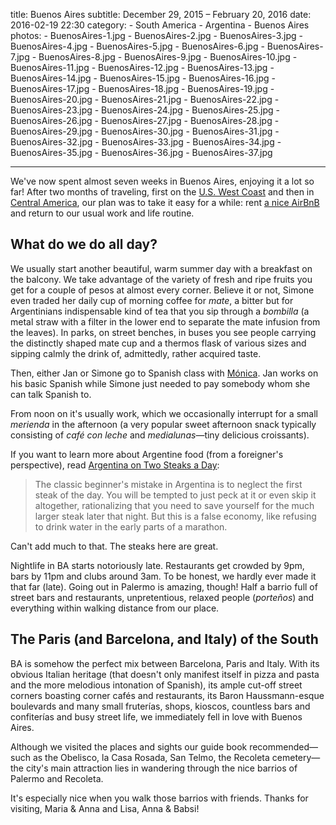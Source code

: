 title: Buenos Aires
subtitle: December 29, 2015 – February 20, 2016
date: 2016-02-19 22:30
category:
	- South America
	- Argentina
	- Buenos Aires
photos:
	- BuenosAires-1.jpg
	- BuenosAires-2.jpg
	- BuenosAires-3.jpg
	- BuenosAires-4.jpg
	- BuenosAires-5.jpg
	- BuenosAires-6.jpg
	- BuenosAires-7.jpg
	- BuenosAires-8.jpg
	- BuenosAires-9.jpg
	- BuenosAires-10.jpg
	- BuenosAires-11.jpg
	- BuenosAires-12.jpg
	- BuenosAires-13.jpg
	- BuenosAires-14.jpg
	- BuenosAires-15.jpg
	- BuenosAires-16.jpg
	- BuenosAires-17.jpg
	- BuenosAires-18.jpg
	- BuenosAires-19.jpg
	- BuenosAires-20.jpg
	- BuenosAires-21.jpg
	- BuenosAires-22.jpg
	- BuenosAires-23.jpg
	- BuenosAires-24.jpg
	- BuenosAires-25.jpg
	- BuenosAires-26.jpg
	- BuenosAires-27.jpg
	- BuenosAires-28.jpg
	- BuenosAires-29.jpg
	- BuenosAires-30.jpg
	- BuenosAires-31.jpg
	- BuenosAires-32.jpg
	- BuenosAires-33.jpg
	- BuenosAires-34.jpg
	- BuenosAires-35.jpg
	- BuenosAires-36.jpg
	- BuenosAires-37.jpg

---

We've now spent almost seven weeks in Buenos Aires, enjoying it a lot so far! After two months of traveling, first on the [U.S. West Coast](/categories/USA/) and then in [Central America](/categories/Central-America/), our plan was to take it easy for a while: rent [a nice AirBnB](https://www.airbnb.com/rooms/28244) and return to our usual work and life routine.

## What do we do all day?

We usually start another beautiful, warm summer day with a breakfast on the balcony. We take advantage of the variety of fresh and ripe fruits you get for a couple of pesos at almost every corner. Believe it or not, Simone even traded her daily cup of morning coffee for *mate*, a bitter but for Argentinians indispensable kind of tea that you sip through a *bombilla* (a metal straw with a filter in the lower end to separate the mate infusion from the leaves). In parks, on street benches, in buses you see people carrying the distinctly shaped mate cup and a thermos flask of various sizes and sipping calmly the drink of, admittedly, rather acquired taste.

Then, either Jan or Simone go to Spanish class with [Mónica](http://spanishonthemove.com.ar/). Jan works on his basic Spanish while Simone just needed to pay somebody whom she can talk Spanish to.

From noon on it's usually work, which we occasionally interrupt for a small *merienda* in the afternoon (a very popular sweet afternoon snack typically consisting of *café con leche* and *medialunas*—tiny delicious croissants).

If you want to learn more about Argentine food (from a foreigner's perspective), read [Argentina on Two Steaks a Day](http://idlewords.com/2006/04/argentina_on_two_steaks_a_day.htm):

> The classic beginner's mistake in Argentina is to neglect the first steak of the day. You will be tempted to just peck at it or even skip it altogether, rationalizing that you need to save yourself for the much larger steak later that night. But this is a false economy, like refusing to drink water in the early parts of a marathon.

Can't add much to that. The steaks here are great.

Nightlife in BA starts notoriously late. Restaurants get crowded by 9pm, bars by 11pm and clubs around 3am. To be honest, we hardly ever made it that far (late). Going out in Palermo is amazing, though! Half a barrio full of street bars and restaurants, unpretentious, relaxed people (*porteños*) and everything within walking distance from our place.

## The Paris (and Barcelona, and Italy) of the South

BA is somehow the perfect mix between Barcelona, Paris and Italy. With its obvious Italian heritage (that doesn't only manifest itself in pizza and pasta and the more melodious intonation of Spanish), its ample cut-off street corners boasting corner cafés and restaurants, its Baron Haussmann-esque boulevards and many small fruterías, shops, kioscos, countless bars and confiterías and busy street life, we immediately fell in love with Buenos Aires.

Although we visited the places and sights our guide book recommended—such as the Obelisco, la Casa Rosada, San Telmo, the Recoleta cemetery—the city's main attraction lies in wandering through the nice barrios of Palermo and Recoleta.

It's especially nice when you walk those barrios with friends. Thanks for visiting, Maria & Anna and Lisa, Anna & Babsi! 